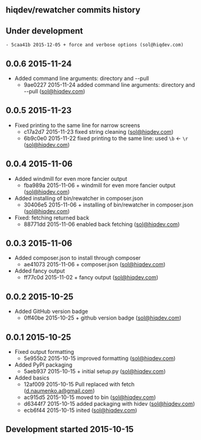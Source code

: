 hiqdev/rewatcher commits history
--------------------------------

## Under development

    - 5caa41b 2015-12-05 + force and verbose options (sol@hiqdev.com)

## 0.0.6 2015-11-24

- Added command line arguments: directory and --pull
    - 9ae0227 2015-11-24 added command line arguments: directory and --pull (sol@hiqdev.com)

## 0.0.5 2015-11-23

- Fixed printing to the same line for narrow screens
    - c17a2d7 2015-11-23 fixed string cleaning (sol@hiqdev.com)
    - 6b9c0e0 2015-11-22 fixed printing to the same line: used `\b` <- `\r` (sol@hiqdev.com)

## 0.0.4 2015-11-06

- Added windmill for even more fancier output
    - fba989a 2015-11-06 + windmill for even more fancier output (sol@hiqdev.com)
- Added installing of bin/rewatcher in composer.json
    - 30406e5 2015-11-06 + installing of bin/rewatcher in composer.json (sol@hiqdev.com)
- Fixed: fetching returned back
    - 88771dd 2015-11-06 enabled back fetching (sol@hiqdev.com)

## 0.0.3 2015-11-06

- Added composer.json to install through composer
    - ae41073 2015-11-06 + composer.json (sol@hiqdev.com)
- Added fancy output
    - ff77c0d 2015-11-02 + fancy output (sol@hiqdev.com)

## 0.0.2 2015-10-25

- Added GitHub version badge
    - 0ff40be 2015-10-25 + github version badge (sol@hiqdev.com)

## 0.0.1 2015-10-25

- Fixed output formatting
    - 5e955b2 2015-10-15 improved formatting (sol@hiqdev.com)
- Added PyPI packaging
    - 5aeb937 2015-10-15 + initial setup.py (sol@hiqdev.com)
- Added basics
    - 12af009 2015-10-15 Pull replaced with fetch (d.naumenko.a@gmail.com)
    - ac915d5 2015-10-15 moved to bin (sol@hiqdev.com)
    - d6344f7 2015-10-15 added packaging with hidev (sol@hiqdev.com)
    - ecb6f44 2015-10-15 inited (sol@hiqdev.com)

## Development started 2015-10-15

